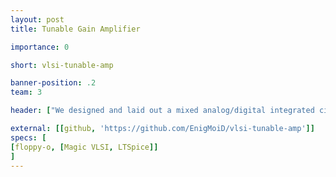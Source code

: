 ```yaml
---
layout: post
title: Tunable Gain Amplifier 

importance: 0

short: vlsi-tunable-amp

banner-position: .2
team: 3

header: ["We designed and laid out a mixed analog/digital integrated circuit.", "The circuit integrates an op-amp and what's essentially a digital (SPI) potentiometer to change the gain. It will be fabricated with the MOSIS 300nm process on a 1mm die and packaged in a 40 pin DIP."]

external: [[github, 'https://github.com/EnigMoiD/vlsi-tunable-amp']]
specs: [
[floppy-o, [Magic VLSI, LTSpice]]
]
---
```

